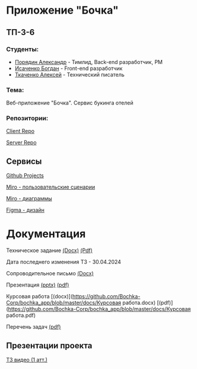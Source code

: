 # Приложение "Бочка"

## ТП-3-6

### Студенты:

- [Порядин Александр](https://github.com/G4st3r21 "Порядин Александр") - Тимлид, Back-end разработчик, PM
- [Исаченко Богдан](https://github.com/Doctorian-Bogdan "Исаченко Богдан") - Front-end разработчик
- [Ткаченко Алексей](https://github.com/dellrain "Ткаченко Алексей") - Технический писатель

### Тема:

Веб-приложение "Бочка". Сервис букинга отелей

### Репозитории:

[Client Repo](https://github.com/Bochka-Corp/bochka_app_client)

[Server Repo](https://github.com/Bochka-Corp/bochka_app_server)

## Сервисы

[Github Projects](https://github.com/orgs/Bochka-Corp/projects/1)

[Miro - пользовательские сценарии](https://miro.com/app/board/uXjVNhT6kFE=/)

[Miro - диаграммы](https://miro.com/app/board/uXjVNhT6kFE=/)

[Figma - дизайн](https://www.figma.com/file/wmPVnpXnWsZx5YqeRwW3FU/Bochka-design?type=design&node-id=0%3A1&mode=design&t=kPg1I5D97VQoQo5e-1)

# Документация

Техническое задание
[(Docx)](https://github.com/Bochka-Corp/bochka_app/blob/master/docs/%D0%A2%D0%B5%D1%85%D0%BD%D0%B8%D1%87%D0%B5%D1%81%D0%BA%D0%BE%D0%B5%20%D0%B7%D0%B0%D0%B4%D0%B0%D0%BD%D0%B8%D0%B5.docx)
[(Pdf)](https://github.com/Bochka-Corp/bochka_app/blob/master/docs/%D0%A2%D0%B5%D1%85%D0%BD%D0%B8%D1%87%D0%B5%D1%81%D0%BA%D0%BE%D0%B5%20%D0%B7%D0%B0%D0%B4%D0%B0%D0%BD%D0%B8%D0%B5.pdf)

Дата последнего изменения ТЗ - 30.04.2024

Сопроводительное письмо
[(Docx)](https://github.com/Bochka-Corp/bochka_app/blob/master/docs/%D0%A1%D0%BE%D0%BF%D1%80%D0%BE%D0%B2%D0%BE%D0%B4%D0%B8%D1%82%D0%B5%D0%BB%D1%8C%D0%BD%D0%BE%D0%B5_%D0%BF%D0%B8%D1%81%D1%8C%D0%BC%D0%BE.pdf)

Презентация
[(pptx)](https://github.com/Bochka-Corp/bochka_app/blob/master/docs/%D0%9F%D1%80%D0%B5%D0%B7%D0%B5%D0%BD%D1%82%D0%B0%D1%86%D0%B8%D1%8F.pptx)
[(pdf)](https://github.com/Bochka-Corp/bochka_app/blob/master/docs/%D0%9F%D1%80%D0%B5%D0%B7%D0%B5%D0%BD%D1%82%D0%B0%D1%86%D0%B8%D1%8F.pdf)

Курсовая работа
[(docx)](https://github.com/Bochka-Corp/bochka_app/blob/master/docs/Курсовая работа.docx)
[(pdf)](https://github.com/Bochka-Corp/bochka_app/blob/master/docs/Курсовая работа.pdf)

Перечень задач
[(pdf)](https://github.com/Bochka-Corp/bochka_app/blob/master/docs/%D0%9F%D0%B5%D1%80%D0%B5%D1%87%D0%B5%D0%BD%D1%8C%20%D0%B7%D0%B0%D0%B4%D0%B0%D1%87.pdf)

## Презентации проекта

[ТЗ видео (1 атт.)](https://vk.com/video305871474_456239680)  


